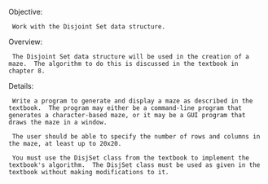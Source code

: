
Objective:

     Work with the Disjoint Set data structure.

Overview:

     The Disjoint Set data structure will be used in the creation of a maze.  The algorithm to do this is discussed in the textbook in chapter 8.  

Details:

     Write a program to generate and display a maze as described in the textbook.  The program may either be a command-line program that generates a character-based maze, or it may be a GUI program that draws the maze in a window.

     The user should be able to specify the number of rows and columns in the maze, at least up to 20x20.
      
     You must use the DisjSet class from the textbook to implement the textbook's algorithm.  The DisjSet class must be used as given in the textbook without making modifications to it.
